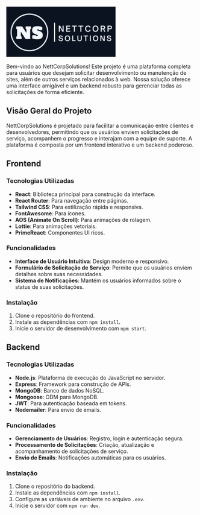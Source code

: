 ![Logo do NettCorpSolutions](docs//img/banner-docs.png)

Bem-vindo ao NettCorpSolutions! Este projeto é uma plataforma completa para usuários que desejam solicitar desenvolvimento ou manutenção de sites, além de outros serviços relacionados à web. Nossa solução oferece uma interface amigável e um backend robusto para gerenciar todas as solicitações de forma eficiente.

## Visão Geral do Projeto

NettCorpSolutions é projetado para facilitar a comunicação entre clientes e desenvolvedores, permitindo que os usuários enviem solicitações de serviço, acompanhem o progresso e interajam com a equipe de suporte. A plataforma é composta por um frontend interativo e um backend poderoso.

## Frontend

### Tecnologias Utilizadas

- **React**: Biblioteca principal para construção da interface.
- **React Router**: Para navegação entre páginas.
- **Tailwind CSS**: Para estilização rápida e responsiva.
- **FontAwesome**: Para ícones.
- **AOS (Animate On Scroll)**: Para animações de rolagem.
- **Lottie**: Para animações vetoriais.
- **PrimeReact**: Componentes UI ricos.

### Funcionalidades

- **Interface de Usuário Intuitiva**: Design moderno e responsivo.
- **Formulário de Solicitação de Serviço**: Permite que os usuários enviem detalhes sobre suas necessidades.
- **Sistema de Notificações**: Mantém os usuários informados sobre o status de suas solicitações.

### Instalação

1. Clone o repositório do frontend.
2. Instale as dependências com `npm install`.
3. Inicie o servidor de desenvolvimento com `npm start`.

## Backend

### Tecnologias Utilizadas

- **Node.js**: Plataforma de execução do JavaScript no servidor.
- **Express**: Framework para construção de APIs.
- **MongoDB**: Banco de dados NoSQL.
- **Mongoose**: ODM para MongoDB.
- **JWT**: Para autenticação baseada em tokens.
- **Nodemailer**: Para envio de emails.

### Funcionalidades

- **Gerenciamento de Usuários**: Registro, login e autenticação segura.
- **Processamento de Solicitações**: Criação, atualização e acompanhamento de solicitações de serviço.
- **Envio de Emails**: Notificações automáticas para os usuários.

### Instalação

1. Clone o repositório do backend.
2. Instale as dependências com `npm install`.
3. Configure as variáveis de ambiente no arquivo `.env`.
4. Inicie o servidor com `npm run dev`.

<!-- ## Contribuição

Contribuições são bem-vindas! Sinta-se à vontade para abrir issues e pull requests para melhorias e correções.

## Licença

Este projeto está licenciado sob a licença MIT.

## Contato

Para mais informações, entre em contato conosco através do email: contato@nettcorpsolutions.com -->
